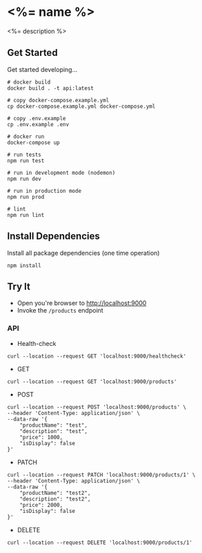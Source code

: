 # <%= name %>

<%= description %>

## Get Started

Get started developing...

```shell
# docker build
docker build . -t api:latest

# copy docker-compose.example.yml
cp docker-compose.example.yml docker-compose.yml

# copy .env.example
cp .env.example .env

# docker run
docker-compose up

# run tests
npm run test

# run in development mode (nodemon)
npm run dev

# run in production mode
npm run prod

# lint
npm run lint
```

## Install Dependencies

Install all package dependencies (one time operation)

```shell
npm install
```

## Try It

- Open you're browser to [http://localhost:9000](http://localhost:9000)
- Invoke the `/products` endpoint

### API

- Health-check

```shell
curl --location --request GET 'localhost:9000/healthcheck'
```

- GET

```shell
curl --location --request GET 'localhost:9000/products'
```

- POST

```shell
curl --location --request POST 'localhost:9000/products' \
--header 'Content-Type: application/json' \
--data-raw '{
    "productName": "test",
    "description": "test",
    "price": 1000,
    "isDisplay": false
}'
```

- PATCH

```shell
curl --location --request PATCH 'localhost:9000/products/1' \
--header 'Content-Type: application/json' \
--data-raw '{
    "productName": "test2",
    "description": "test2",
    "price": 2000,
    "isDisplay": false
}'
```

- DELETE

```shell
curl --location --request DELETE 'localhost:9000/products/1'
```
